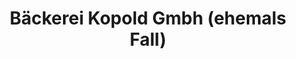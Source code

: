 ---
title: "Bäckerei Kopold Gmbh (ehemals Fall)"
url: /karlskron/baeckerei-kopold-gmbh-ehemals-fall/
shop: Bäckerei
---